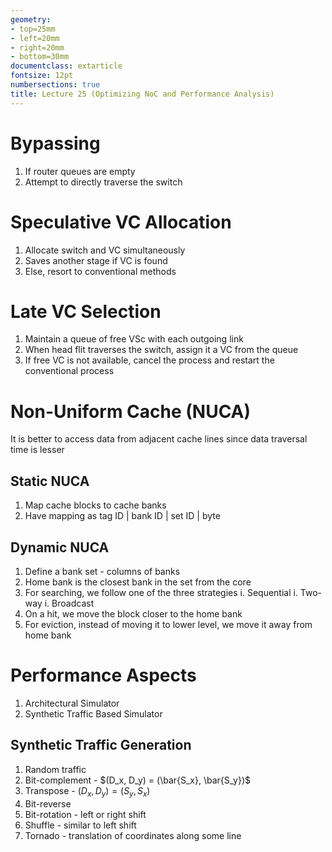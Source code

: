 ```yaml
---
geometry:
- top=25mm
- left=20mm
- right=20mm
- bottom=30mm
documentclass: extarticle
fontsize: 12pt
numbersections: true
title: Lecture 25 (Optimizing NoC and Performance Analysis)
--- 
```


# Bypassing
1. If router queues are empty
1. Attempt to directly traverse the switch

# Speculative VC Allocation
1. Allocate switch and VC simultaneously
1. Saves another stage if VC is found
1. Else, resort to conventional methods

# Late VC Selection
1. Maintain a queue of free VSc with each outgoing link
1. When head flit traverses the switch, assign it a VC from the queue
1. If free VC is not available, cancel the process and restart the conventional process

# Non-Uniform Cache (NUCA)
It is better to access data from adjacent cache lines since data traversal time is lesser

## Static NUCA
1. Map cache blocks to cache banks
1. Have mapping as tag ID | bank ID | set ID | byte

## Dynamic NUCA
1. Define a bank set - columns of banks
1. Home bank is the closest bank in the set from the core
1. For searching, we follow one of the three strategies
    i. Sequential
    i. Two-way
    i. Broadcast
1. On a hit, we move the block closer to the home bank
1. For eviction, instead of moving it to lower level, we move it away from home bank

# Performance Aspects
1. Architectural Simulator
1. Synthetic Traffic Based Simulator

## Synthetic Traffic Generation
1. Random traffic
1. Bit-complement - $(D_x, D_y) = (\bar{S_x}, \bar{S_y})$
1. Transpose - $(D_x, D_y) = (S_y, S_x)$
1. Bit-reverse
1. Bit-rotation - left or right shift
1. Shuffle - similar to left shift
1. Tornado - translation of coordinates along some line
